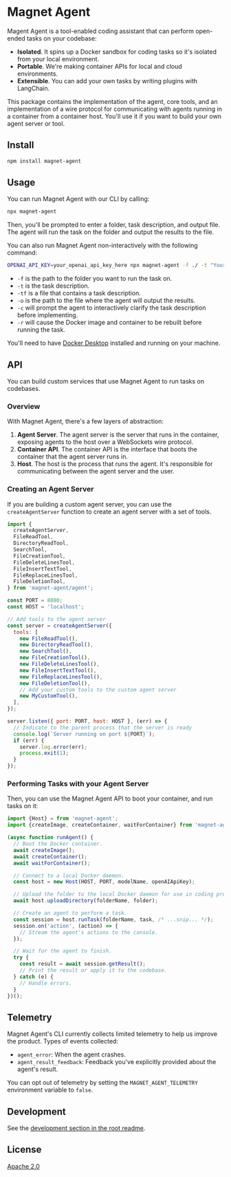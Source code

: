 # Magnet Agent

Magent Agent is a tool-enabled coding assistant that can perform open-ended tasks on your codebase:

- **Isolated**. It spins up a Docker sandbox for coding tasks so it's isolated from your local environment.
- **Portable**. We're making container APIs for local and cloud environments.
- **Extensible**. You can add your own tasks by writing plugins with LangChain.

This package contains the implementation of the agent, core tools, and an implementation of a wire protocol for communicating with agents running in a container from a container host. You'll use it if you want to build your own agent server or tool.

## Install

```bash
npm install magnet-agent
```

## Usage

You can run Magnet Agent with our CLI by calling:

```bash
npx magnet-agent
```

Then, you'll be prompted to enter a folder, task description, and output file. The agent will run the task on the folder and output the results to the file.

You can also run Magnet Agent non-interactively with the following command:

```bash
OPENAI_API_KEY=your_openai_api_key_here npx magnet-agent -f ./ -t "Your task here." -o ./output
```

- `-f` is the path to the folder you want to run the task on.
- `-t` is the task description.
- `-tf` is a file that contains a task description.
- `-o` is the path to the file where the agent will output the results.
- `-c` will prompt the agent to interactively clarify the task description before implementing.
- `-r` will cause the Docker image and container to be rebuilt before running the task.

You'll need to have [Docker Desktop](https://www.docker.com/products/docker-desktop/) installed and running on your machine.

## API

You can build custom services that use Magnet Agent to run tasks on codebases.

### Overview

With Magnet Agent, there's a few layers of abstraction:

1. **Agent Server**. The agent server is the server that runs in the container, exposing agents to the host over a WebSockets wire protocol.
2. **Container API**. The container API is the interface that boots the container that the agent server runs in.
3. **Host**. The host is the process that runs the agent. It's responsible for communicating between the agent server and the user.

### Creating an Agent Server

If you are building a custom agent server, you can use the `createAgentServer` function to create an agent server with a set of tools.

```js
import {
  createAgentServer,
  FileReadTool,
  DirectoryReadTool,
  SearchTool,
  FileCreationTool,
  FileDeleteLinesTool,
  FileInsertTextTool,
  FileReplaceLinesTool,
  FileDeletionTool,
} from 'magnet-agent/agent';

const PORT = 8080;
const HOST = 'localhost';

// Add tools to the agent server
const server = createAgentServer({
  tools: [
    new FileReadTool(),
    new DirectoryReadTool(),
    new SearchTool(),
    new FileCreationTool(),
    new FileDeleteLinesTool(),
    new FileInsertTextTool(),
    new FileReplaceLinesTool(),
    new FileDeletionTool(),
    // Add your custom tools to the custom agent server
    new MyCustomTool(),
  ],
});

server.listen({ port: PORT, host: HOST }, (err) => {
  // Indicate to the parent process that the server is ready
  console.log(`Server running on port ${PORT}`);
  if (err) {
    server.log.error(err);
    process.exit(1);
  }
});
```

### Performing Tasks with your Agent Server

Then, you can use the Magnet Agent API to boot your container, and run tasks on it:

```ts
import {Host} = from 'magnet-agent';
import {createImage, createContainer, waitForContainer} from 'magnet-agent/containers/local';

(async function runAgent() {
  // Boot the Docker container.
  await createImage();
  await createContainer();
  await waitForContainer();

  // Connect to a local Docker daemon.
  const host = new Host(HOST, PORT, modelName, openAIApiKey);

  // Upload the folder to the local Docker daemon for use in coding projects by agents.
  await host.uploadDirectory(folderName, folder);

  // Create an agent to perform a task.
  const session = host.runTask(folderName, task, /* ...snip... */);
  session.on('action', (action) => {
    // Stream the agent's actions to the console.
  });

  // Wait for the agent to finish.
  try {
    const result = await session.getResult();
    // Print the result or apply it to the codebase.
  } catch (e) {
    // Handle errors.
  }
})();
```

## Telemetry

Magnet Agent's CLI currently collects limited telemetry to help us improve the product. Types of events collected:

- `agent_error`: When the agent crashes.
- `agent_result_feedback`: Feedback you've explicitly provided about the agent's result.

You can opt out of telemetry by setting the `MAGNET_AGENT_TELEMETRY` environment variable to `false`.

## Development

See the [development section in the root readme](../../README.md).

## License

[Apache 2.0](./LICENSE)
